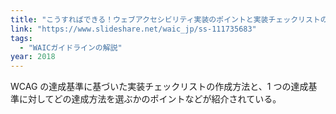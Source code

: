 ```yaml
---
title: "こうすればできる！ウェブアクセシビリティ実装のポイントと実装チェックリストの作り方"
link: "https://www.slideshare.net/waic_jp/ss-111735683"
tags:
  - "WAICガイドラインの解説"
year: 2018
---
```


WCAG の達成基準に基づいた実装チェックリストの作成方法と、1 つの達成基準に対してどの達成方法を選ぶかのポイントなどが紹介されている。
